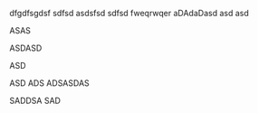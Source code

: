 dfgdfsgdsf
sdfsd
asdsfsd
sdfsd
fweqrwqer
aDAdaDasd
asd
asd


ASAS

ASDASD

ASD

ASD
ADS
ADSASDAS

SADDSA
SAD

